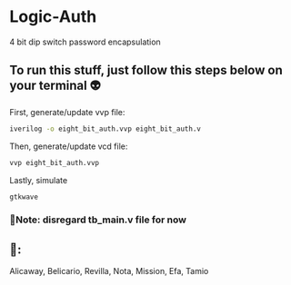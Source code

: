 # Logic-Auth

4 bit dip switch password encapsulation

## To run this stuff, just follow this steps below on your terminal 👽️

First, generate/update vvp file:

```bash
iverilog -o eight_bit_auth.vvp eight_bit_auth.v
```

Then, generate/update vcd file:

```bash
vvp eight_bit_auth.vvp
```

Lastly, simulate

```bash
gtkwave
```

### 📝Note: disregard tb_main.v file for now

## 👥:

Alicaway,
Belicario,
Revilla,
Nota,
Mission,
Efa,
Tamio
